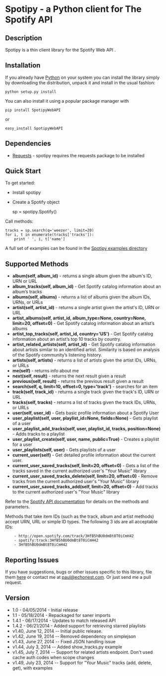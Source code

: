 # Spotipy - a Python client for The Spotify API

## Description

Spotipy is a thin client library for the Spotify Web API . 


## Installation
If you already have [Python](http://www.python.org/) on your system you can install
the library simply by downloading the distribution, unpack it and install in the usual fashion:

    python setup.py install

You can also install it using a popular package manager with 

  `pip install SpotipyWebAPI`

or

  `easy_install SpotipyWebAPI`


## Dependencies

- [Requests](https://github.com/kennethreitz/requests) - spotipy requires the requests package to be installed


## Quick Start
To get started:

- Install spotipy

- Create a Spotify object   
   
    sp = spotipy.Spotify()

Call methods:

	tracks = sp.search(q='weezer', limit=20)
    for i, t in enumerate(tracks['tracks']):
        print ' ', i, t['name']

A full set of examples can be found in the [Spotipy examples directory](https://github.com/plamere/spotipy/tree/master/examples)
        
   
## Supported Methods

  - **album(self, album_id)** - returns a single album given the album's ID, URN or URL
  - **album_tracks(self, album_id)** - Get Spotify catalog information about an album’s tracks
  - **albums(self, albums)** - returns a list of albums given the album IDs, URNs, or URLs
  - **artist(self, artist_id)** - returns a single artist given the artist's ID, URN or URL
  - **artist_albums(self, artist_id, album_type=None, country=None, limit=20, offset=0)** -      Get Spotify catalog information about an artist’s albums
  - **artist_top_tracks(self, artist_id, country='US')** - Get Spotify catalog information about an artist’s top 10 tracks by country.
  - **artist_related_artists(self, artist_id)** - Get Spotify catalog information about artists similar to an identified artist. Similarity is based on analysis of the Spotify community’s listening history.
  - **artists(self, artists)** - returns a list of artists given the artist IDs, URNs, or URLs
  - **me(self)** - returns info about me
  - **next(self, result)** - returns the next result given a result
  - **previous(self, result)** - returns the previous result given a result
  - **search(self, q, limit=10, offset=0, type='track')** - searches for an item
  - **track(self, track_id)** - returns a single track given the track's ID, URN or URL
  - **tracks(self, tracks)** - returns a list of tracks given the track IDs, URNs, or URLs
  - **user(self, user_id)** - Gets basic profile information about a Spotify User
  - **user_playlist(self, user, playlist_id=None, fields=None)** - Gets playlist of a user
  - **user_playlist_add_tracks(self, user, playlist_id, tracks, position=None)** - Adds tracks to a playlist
  - **user_playlist_create(self, user, name, public=True)** - Creates a playlist for a user
  - **user_playlists(self, user)** -      Gets playlists of a user
  - **current_user(self)** -  Get detailed profile information about the current user.
  - **current_user_saved_tracks(self, limit=20, offset=0)** -  Gets a list of the tracks saved in the current authorized user's "Your Music" library
  - **current_user_saved_tracks_delete(self, limit=20, offset=0)** - Remove tracks from the current authorized user's "Your Music" library
  - **current_user_saved_tracks_add(self, limit=20, offset=0)** - Add tracks to the current authorized user's "Your Music" library

Refer to the [Spotify API documentation](https://developer.spotify.com/spotify-web-api/) for details on the methods and parameters.

Methods that take item IDs (such as the track, album and artist methods) accept URN, URL or simple ID types. The following 3 ids are all acceptable IDs:

        - http://open.spotify.com/track/3HfB5hBU0dmBt8T0iCmH42
        - spotify:track:3HfB5hBU0dmBt8T0iCmH42
        - 3HfB5hBU0dmBt8T0iCmH42


## Reporting Issues

If you have suggestions, bugs or other issues specific to this library, file them [here](https://github.com/plamere/spotipy/issues) or contact me
at [paul@echonest.com](mailto:paul@echonest.com). Or just send me a pull request.

## Version

- 1.0 - 04/05/2014 - Initial release
- 1.1 - 05/18/2014 - Repackaged for saner imports
- 1.4.1 - 06/17/2014 - Updates to match released API
- 1.4.2 - 06/21/2014 - Added support for retrieving starred playlists
- v1.40, June 12, 2014 -- Initial public release.
- v1.42, June 19, 2014 -- Removed dependency on simplejson
- v1.43, June 27, 2014 -- Fixed JSON handling issue
- v1.44, July 3, 2014 -- Added show_tracks.py example
- v1.45, July 7, 2014 -- Support for related artists endpoint. Don't used cache auth codes when scope changes
- v1.49, July 23, 2014 -- Support for "Your Music" tracks (add, delete, get), with examples
